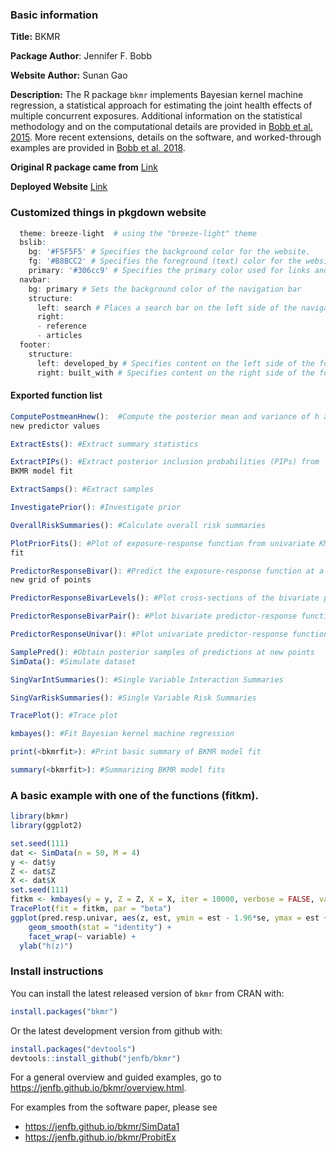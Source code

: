 ### Basic information

**Title:** BKMR

**Package Author**: Jennifer F. Bobb

**Website Author:** Sunan Gao

**Description:** The R package `bkmr` implements Bayesian kernel machine
regression, a statistical approach for estimating the joint health
effects of multiple concurrent exposures. Additional information on the
statistical methodology and on the computational details are provided in
[Bobb et al.
2015](https://academic.oup.com/biostatistics/article/16/3/493/269719).
More recent extensions, details on the software, and worked-through
examples are provided in [Bobb et al.
2018](https://ehjournal.biomedcentral.com/articles/10.1186/s12940-018-0413-y).

**Original R package came from** [Link](https://github.com/jenfb/bkmr)

**Deployed Website** [Link](https://sngao.github.io/bkmr/articles/Example%20analysis.html)

### Customized things in pkgdown website

``` r
  theme: breeze-light  # using the "breeze-light" theme
  bslib:
    bg: '#F5F5F5' # Specifies the background color for the website.
    fg: '#B8BCC2' # Specifies the foreground (text) color for the website.
    primary: '#306cc9' # Specifies the primary color used for links and other elements.
  navbar:
    bg: primary # Sets the background color of the navigation bar
    structure:
      left: search # Places a search bar on the left side of the navigation bar.
      right:
      - reference
      - articles
  footer:
    structure:
      left: developed_by # Specifies content on the left side of the footer
      right: built_with # Specifies content on the right side of the footer
```

#### Exported function list
```r
ComputePostmeanHnew():  #Compute the posterior mean and variance of h at a
new predictor values

ExtractEsts(): #Extract summary statistics

ExtractPIPs(): #Extract posterior inclusion probabilities (PIPs) from
BKMR model fit

ExtractSamps(): #Extract samples

InvestigatePrior(): #Investigate prior

OverallRiskSummaries(): #Calculate overall risk summaries

PlotPriorFits(): #Plot of exposure-response function from univariate KMR
fit

PredictorResponseBivar(): #Predict the exposure-response function at a
new grid of points

PredictorResponseBivarLevels(): #Plot cross-sections of the bivariate predictor-response function

PredictorResponseBivarPair(): #Plot bivariate predictor-response function on a new grid of points

PredictorResponseUnivar(): #Plot univariate predictor-response function on a new grid of points

SamplePred(): #Obtain posterior samples of predictions at new points
SimData(): #Simulate dataset

SingVarIntSummaries(): #Single Variable Interaction Summaries

SingVarRiskSummaries(): #Single Variable Risk Summaries

TracePlot(): #Trace plot

kmbayes(): #Fit Bayesian kernel machine regression

print(<bkmrfit>): #Print basic summary of BKMR model fit

summary(<bkmrfit>): #Summarizing BKMR model fits
```

### A basic example with one of the functions (fitkm).

``` r
library(bkmr)
library(ggplot2)

set.seed(111)
dat <- SimData(n = 50, M = 4)
y <- dat$y
Z <- dat$Z
X <- dat$X
set.seed(111)
fitkm <- kmbayes(y = y, Z = Z, X = X, iter = 10000, verbose = FALSE, varsel = TRUE)
TracePlot(fit = fitkm, par = "beta")
ggplot(pred.resp.univar, aes(z, est, ymin = est - 1.96*se, ymax = est + 1.96*se)) + 
    geom_smooth(stat = "identity") + 
    facet_wrap(~ variable) +
  ylab("h(z)")
```

### Install instructions

You can install the latest released version of `bkmr` from CRAN with:

``` r
install.packages("bkmr")
```

Or the latest development version from github with:

``` r
install.packages("devtools")
devtools::install_github("jenfb/bkmr")
```

For a general overview and guided examples, go to
<https://jenfb.github.io/bkmr/overview.html>.

For examples from the software paper, please see

-   <https://jenfb.github.io/bkmr/SimData1>
-   <https://jenfb.github.io/bkmr/ProbitEx>
